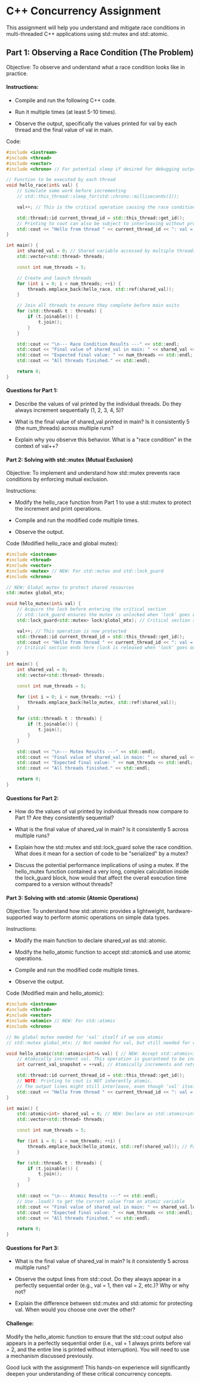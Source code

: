 # C++ Concurrency Assignment
This assignment will help you understand and mitigate race conditions in multi-threaded C++ applications using std::mutex and std::atomic.

## Part 1: Observing a Race Condition (The Problem)
Objective: To observe and understand what a race condition looks like in practice.

#### Instructions:

- Compile and run the following C++ code.

- Run it multiple times (at least 5-10 times).

- Observe the output, specifically the values printed for val by each thread and the final value of val in main.

Code:

```cpp
#include <iostream>
#include <thread>
#include <vector>
#include <chrono> // For potential sleep if desired for debugging output

// Function to be executed by each thread
void hello_race(int& val) {
    // Simulate some work before incrementing
    // std::this_thread::sleep_for(std::chrono::milliseconds(1));

    val++; // This is the critical operation causing the race condition

    std::thread::id current_thread_id = std::this_thread::get_id();
    // Printing to cout can also be subject to interleaving without protection
    std::cout << "Hello from thread " << current_thread_id << ": val = " << val << std::endl;
}

int main() {
    int shared_val = 0; // Shared variable accessed by multiple threads
    std::vector<std::thread> threads;

    const int num_threads = 5;

    // Create and launch threads
    for (int i = 0; i < num_threads; ++i) {
        threads.emplace_back(hello_race, std::ref(shared_val));
    }

    // Join all threads to ensure they complete before main exits
    for (std::thread& t : threads) {
        if (t.joinable()) {
            t.join();
        }
    }

    std::cout << "\n--- Race Condition Results ---" << std::endl;
    std::cout << "Final value of shared_val in main: " << shared_val << std::endl;
    std::cout << "Expected final value: " << num_threads << std::endl;
    std::cout << "All threads finished." << std::endl;

    return 0;
}

```
#### Questions for Part 1:

- Describe the values of val printed by the individual threads. Do they always increment sequentially (1, 2, 3, 4, 5)?

- What is the final value of shared_val printed in main? Is it consistently 5 (the num_threads) across multiple runs?

- Explain why you observe this behavior. What is a "race condition" in the context of val++?

#### Part 2: Solving with std::mutex (Mutual Exclusion)
Objective: To implement and understand how std::mutex prevents race conditions by enforcing mutual exclusion.

Instructions:

- Modify the hello_race function from Part 1 to use a std::mutex to protect the increment and print operations.

- Compile and run the modified code multiple times.

- Observe the output.

Code (Modified hello_race and global mutex):

```cpp
#include <iostream>
#include <thread>
#include <vector>
#include <mutex> // NEW: For std::mutex and std::lock_guard
#include <chrono>

// NEW: Global mutex to protect shared resources
std::mutex global_mtx;

void hello_mutex(int& val) {
    // Acquire the lock before entering the critical section
    // std::lock_guard ensures the mutex is unlocked when 'lock' goes out of scope
    std::lock_guard<std::mutex> lock(global_mtx); // Critical section starts here

    val++; // This operation is now protected
    std::thread::id current_thread_id = std::this_thread::get_id();
    std::cout << "Hello from thread " << current_thread_id << ": val = " << val << std::endl;
    // Critical section ends here (lock is released when 'lock' goes out of scope)
}

int main() {
    int shared_val = 0;
    std::vector<std::thread> threads;

    const int num_threads = 5;

    for (int i = 0; i < num_threads; ++i) {
        threads.emplace_back(hello_mutex, std::ref(shared_val));
    }

    for (std::thread& t : threads) {
        if (t.joinable()) {
            t.join();
        }
    }

    std::cout << "\n--- Mutex Results ---" << std::endl;
    std::cout << "Final value of shared_val in main: " << shared_val << std::endl;
    std::cout << "Expected final value: " << num_threads << std::endl;
    std::cout << "All threads finished." << std::endl;

    return 0;
}
```

#### Questions for Part 2:

- How do the values of val printed by individual threads now compare to Part 1? Are they consistently sequential?

- What is the final value of shared_val in main? Is it consistently 5 across multiple runs?

- Explain how the std::mutex and std::lock_guard solve the race condition. What does it mean for a section of code to be "serialized" by a mutex?

- Discuss the potential performance implications of using a mutex. If the hello_mutex function contained a very long, complex calculation inside the lock_guard block, how would that affect the overall execution time compared to a version without threads?

#### Part 3: Solving with std::atomic (Atomic Operations)
Objective: To understand how std::atomic provides a lightweight, hardware-supported way to perform atomic operations on simple data types.

Instructions:

- Modify the main function to declare shared_val as std::atomic<int>.

- Modify the hello_atomic function to accept std::atomic<int>& and use atomic operations.

- Compile and run the modified code multiple times.

- Observe the output.

Code (Modified main and hello_atomic):

```cpp
#include <iostream>
#include <thread>
#include <vector>
#include <atomic> // NEW: For std::atomic
#include <chrono>

// No global mutex needed for 'val' itself if we use atomic
// std::mutex global_mtx; // Not needed for val, but still needed for cout if strict order is required

void hello_atomic(std::atomic<int>& val) { // NEW: Accept std::atomic<int>&
    // Atomically increment val. This operation is guaranteed to be indivisible.
    int current_val_snapshot = ++val; // Atomically increments and returns the new value

    std::thread::id current_thread_id = std::this_thread::get_id();
    // NOTE: Printing to cout is NOT inherently atomic.
    // The output lines might still interleave, even though 'val' itself is correctly incremented.
    std::cout << "Hello from thread " << current_thread_id << ": val = " << current_val_snapshot << std::endl;
}

int main() {
    std::atomic<int> shared_val = 0; // NEW: Declare as std::atomic<int>
    std::vector<std::thread> threads;

    const int num_threads = 5;

    for (int i = 0; i < num_threads; ++i) {
        threads.emplace_back(hello_atomic, std::ref(shared_val)); // Pass std::atomic by reference
    }

    for (std::thread& t : threads) {
        if (t.joinable()) {
            t.join();
        }
    }

    std::cout << "\n--- Atomic Results ---" << std::endl;
    // Use .load() to get the current value from an atomic variable
    std::cout << "Final value of shared_val in main: " << shared_val.load() << std::endl;
    std::cout << "Expected final value: " << num_threads << std::endl;
    std::cout << "All threads finished." << std::endl;

    return 0;
}
```

#### Questions for Part 3:

- What is the final value of shared_val in main? Is it consistently 5 across multiple runs?

- Observe the output lines from std::cout. Do they always appear in a perfectly sequential order (e.g., val = 1, then val = 2, etc.)? Why or why not?

- Explain the difference between std::mutex and std::atomic<int> for protecting val. When would you choose one over the other?

#### Challenge: 
Modify the hello_atomic function to ensure that the std::cout output also appears in a perfectly sequential order (i.e., val = 1 always prints before val = 2, and the entire line is printed without interruption). You will need to use a mechanism discussed previously.

Good luck with the assignment! This hands-on experience will significantly deepen your understanding of these critical concurrency concepts.